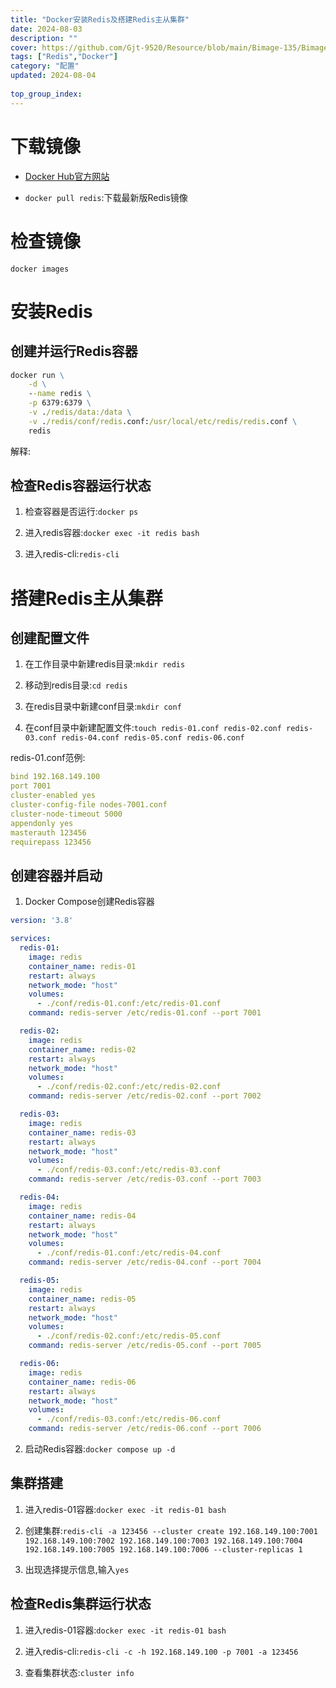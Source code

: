 ```yaml
---
title: "Docker安装Redis及搭建Redis主从集群"
date: 2024-08-03
description: ""
cover: https://github.com/Gjt-9520/Resource/blob/main/Bimage-135/Bimage92.jpg?raw=true
tags: ["Redis","Docker"]
category: "配置"
updated: 2024-08-04
  
top_group_index: 
---
```


# 下载镜像

- [Docker Hub官方网站](https://hub.docker.com/)

- `docker pull redis`:下载最新版Redis镜像

# 检查镜像

`docker images`

# 安装Redis

## 创建并运行Redis容器

```cmd
docker run \
    -d \
    --name redis \
    -p 6379:6379 \
    -v ./redis/data:/data \
    -v ./redis/conf/redis.conf:/usr/local/etc/redis/redis.conf \
    redis
```

解释:

## 检查Redis容器运行状态

1. 检查容器是否运行:`docker ps`

2. 进入redis容器:`docker exec -it redis bash`

3. 进入redis-cli:`redis-cli`

# 搭建Redis主从集群

## 创建配置文件

1. 在工作目录中新建redis目录:`mkdir redis`

2. 移动到redis目录:`cd redis`

3. 在redis目录中新建conf目录:`mkdir conf`

4. 在conf目录中新建配置文件:`touch redis-01.conf redis-02.conf redis-03.conf redis-04.conf redis-05.conf redis-06.conf`

redis-01.conf范例:

```yaml
bind 192.168.149.100
port 7001
cluster-enabled yes
cluster-config-file nodes-7001.conf
cluster-node-timeout 5000
appendonly yes
masterauth 123456
requirepass 123456
```

## 创建容器并启动

1. Docker Compose创建Redis容器

```yaml
version: '3.8'

services:
  redis-01:
    image: redis
    container_name: redis-01
    restart: always
    network_mode: "host"
    volumes:
      - ./conf/redis-01.conf:/etc/redis-01.conf
    command: redis-server /etc/redis-01.conf --port 7001

  redis-02:
    image: redis
    container_name: redis-02
    restart: always
    network_mode: "host"
    volumes:
      - ./conf/redis-02.conf:/etc/redis-02.conf
    command: redis-server /etc/redis-02.conf --port 7002

  redis-03:
    image: redis
    container_name: redis-03
    restart: always
    network_mode: "host"
    volumes:
      - ./conf/redis-03.conf:/etc/redis-03.conf
    command: redis-server /etc/redis-03.conf --port 7003

  redis-04:
    image: redis
    container_name: redis-04
    restart: always
    network_mode: "host"
    volumes:
      - ./conf/redis-01.conf:/etc/redis-04.conf
    command: redis-server /etc/redis-04.conf --port 7004

  redis-05:
    image: redis
    container_name: redis-05
    restart: always
    network_mode: "host"
    volumes:
      - ./conf/redis-02.conf:/etc/redis-05.conf
    command: redis-server /etc/redis-05.conf --port 7005

  redis-06:
    image: redis
    container_name: redis-06
    restart: always
    network_mode: "host"
    volumes:
      - ./conf/redis-03.conf:/etc/redis-06.conf
    command: redis-server /etc/redis-06.conf --port 7006
```

2. 启动Redis容器:`docker compose up -d`

## 集群搭建

1. 进入redis-01容器:`docker exec -it redis-01 bash`

2. 创建集群:`redis-cli -a 123456 --cluster create 192.168.149.100:7001 192.168.149.100:7002 192.168.149.100:7003 192.168.149.100:7004 192.168.149.100:7005 192.168.149.100:7006 --cluster-replicas 1`

3. 出现选择提示信息,输入`yes`

## 检查Redis集群运行状态

1. 进入redis-01容器:`docker exec -it redis-01 bash`

2. 进入redis-cli:`redis-cli -c -h 192.168.149.100 -p 7001 -a 123456`

3. 查看集群状态:`cluster info`